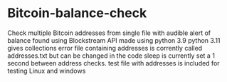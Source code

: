 # Bitcoin-balance-check
Check multiple Bitcoin addresses from single file with audible alert of balance found
using Blockstream API
made using python 3.9
python 3.11 gives collections error
file containing addresses is corrently called addresses.txt but can be changed in the code 
sleep is currently set a 1 second between address checks.
test file with addresses is included for testing
Linux and windows
